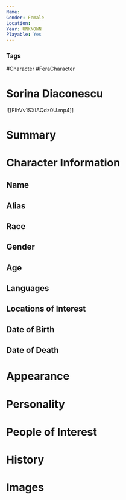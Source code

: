 ```yaml
---
Name: 
Gender: Female
Location: 
Year: UNKNOWN
Playable: Yes
---
```


### Tags
#Character #FeraCharacter 

# Sorina Diaconescu

![[FIhVv1SXIAQdz0U.mp4]]
# Summary


# Character Information

## Name

## Alias

## Race

## Gender

## Age

## Languages

## Locations of Interest

## Date of Birth

## Date of Death

# Appearance

# Personality

# People of Interest

# History

# Images
